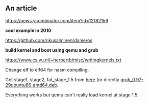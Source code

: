 ## An article

https://news.ycombinator.com/item?id=12182156

**cool example in 2010**

https://github.com/rikusalminen/danjeros

**build kernel and boot using qemu and grub**

https://www.cs.vu.nl/~herbertb/misc/writingkernels.txt

Change elf to elf64 for nasm compiling.

Get stage1, stage2, fat_stage_1.5 from [here](https://www.aioboot.com/en/grub-legacy/) (or directly [grub_0.97-29ubuntu66_amd64.deb](http://mirrors.kernel.org/ubuntu/pool/main/g/grub/grub_0.97-29ubuntu66_amd64.deb).

Everything works but qemu can't really load kernel at stage 1.5.


